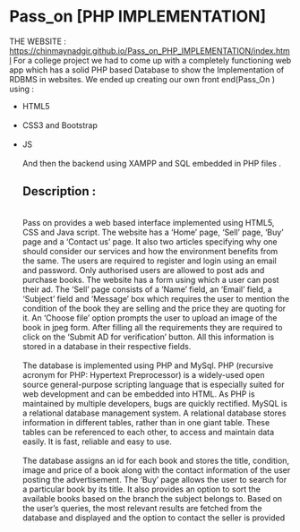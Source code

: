 # Pass_on [PHP IMPLEMENTATION]
THE WEBSITE : https://chinmaynadgir.github.io/Pass_on_PHP_IMPLEMENTATION/index.html
For a college project we had to come up with a completely functioning web app which has a solid PHP based Database to show the Implementation of RDBMS in websites.
We ended up creating our own front end(Pass_On ) using  : <br> <ul > <li> HTML5</li><br> <li> CSS3 and Bootstrap </li><br> <li> JS </li><br>
And then the backend using XAMPP and SQL embedded in PHP files .

 <h2> Description : </h2>
 <br>
  Pass on provides a web based interface implemented using HTML5, CSS and Java script. The website has a ‘Home’ page, ‘Sell’ page, ‘Buy’ page and a ‘Contact us’ page. It also two articles specifying why one should consider our services and how the environment benefits from the same. The users are required to register and login using an email and password. Only authorised users are allowed to post ads and purchase books. The website has a form using which a user can post their ad. The ‘Sell’ page consists of a ‘Name’ field, an ‘Email’ field, a ‘Subject’ field and ‘Message’ box which requires the user to mention the condition of the book they are selling and the price they are quoting for it. An ‘Choose file’ option prompts the user to upload an image of the book in jpeg form. After filling all the requirements they are required to click on the ‘Submit AD for verification’ button. All this information is stored in a database in their respective fields. <br><br>
The database is implemented using PHP and MySql. PHP (recursive acronym for PHP: Hypertext Preprocessor) is a widely-used open source general-purpose scripting language that is especially suited for web development and can be embedded into HTML. As PHP is maintained by multiple developers, bugs are quickly rectified. MySQL is a relational database management system. A relational database stores information in different tables, rather than in one giant table. These tables can be referenced to each other, to access and maintain data easily. It is fast, reliable and easy to use.<br><br>
The database assigns an id for each book and stores the title, condition, image and price of a book along with the contact information of the user posting the advertisement. The ‘Buy’ page allows the user to search for a particular book by its title. It also provides an option to sort the available books based on the branch the subject belongs to. Based on the user’s queries, the most relevant results are fetched from the database and displayed and the option to contact the seller is provided
